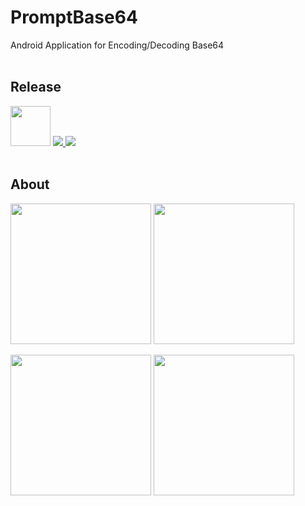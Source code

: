 # PromptBase64
Android Application for Encoding/Decoding Base64
<br><br>

## Release
<img src="https://user-images.githubusercontent.com/81938036/150636567-2ea5dd2d-00b7-45b6-b2a4-3094232bb495.png" width="64">
<a href="https://play.google.com/store/apps/details?id=com.pleiades.pleione.base64">
  <img src="https://img.shields.io/badge/Play Store-1.1.0-FD9E16">
</a>
<a href="https://play.google.com/store/apps/details?id=com.pleiades.pleione.base64">
  <img src="https://img.shields.io/badge/Downloads-0.2k++-orange">
</a>
<br><br>

## About
<img src="https://user-images.githubusercontent.com/81938036/150158220-6f69629a-e2e2-450d-8e7f-60803b33a876.png" width="225"> <img src="https://user-images.githubusercontent.com/81938036/150158226-7bb92155-daa9-4395-8b1a-863c94983375.png" width="225">

<img src="https://user-images.githubusercontent.com/81938036/150158232-4442b36b-7b4d-4b0d-8e71-008a08dec7fe.png" width="225"> <img src="https://user-images.githubusercontent.com/81938036/150158236-8c19cf71-bf94-4fb2-9410-6b4af8b45b0b.png" width="225">
